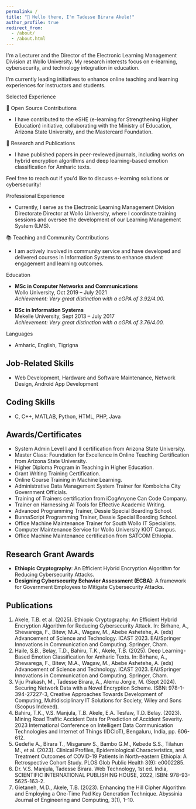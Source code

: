 ```yaml
---
permalink: /
title: "👋 Hello there, I'm Tadesse Birara Akele!"
author_profile: true
redirect_from: 
  - /about/
  - /about.html
---
```


I'm a Lecturer and the Director of the Electronic Learning Management Division at Wollo University. My research interests focus on e-learning, cybersecurity, and technology integration in education.

I'm currently leading initiatives to enhance online teaching and learning experiences for instructors and students.

 Selected Experience

🌟 Open Source Contributions
- I have contributed to the eSHE (e-learning for Strengthening Higher Education) initiative, collaborating with the Ministry of Education, Arizona State University, and the Mastercard Foundation.

🔄 Research and Publications
- I have published papers in peer-reviewed journals, including works on hybrid encryption algorithms and deep learning-based emotion classification for Amharic texts.

Feel free to reach out if you'd like to discuss e-learning solutions or cybersecurity!

Professional Experience
- Currently, I serve as the Electronic Learning Management Division Directorate Director at Wollo University, where I coordinate training sessions and oversee the development of our Learning Management System (LMS).

 📚 Teaching and Community Contributions
- I am actively involved in community service and have developed and delivered courses in Information Systems to enhance student engagement and learning outcomes.

Education
- **MSc in Computer Networks and Communications**  
  Wollo University, Oct 2019 – July 2021  
  *Achievement: Very great distinction with a cGPA of 3.92/4.00.*

- **BSc in Information Systems**  
  Mekelle University, Sept 2013 – July 2017  
  *Achievement: Very great distinction with a cGPA of 3.76/4.00.*

Languages
- Amharic, English, Tigrigna

## Job-Related Skills
- Web Development, Hardware and Software Maintenance, Network Design, Android App Development

## Coding Skills
- C, C++, MATLAB, Python, HTML, PHP, Java

## Awards/Certificates
- System Admin Level I and II certification from Arizona State University.
- Master Class: Foundation for Excellence in Online Teaching Certification from Arizona State University.
- Higher Diploma Program in Teaching in Higher Education.
- Grant Writing Training Certification.
- Online Course Training in Machine Learning.
- Administrative Data Management System Trainer for Kombolcha City Government Officials.
- Training of Trainers certification from iCogAnyone Can Code Company.
- Trainer on Harnessing AI Tools for Effective Academic Writing.
- Advanced Programming Trainer, Dessie Special Boarding School.
- BunnaScript Programming Trainer, Dessie Special Boarding School.
- Office Machine Maintenance Trainer for South Wollo IT Specialists.
- Computer Maintenance Service for Wollo University KIOT Campus.
- Office Machine Maintenance certification from SATCOM Ethiopia.

## Research Grant Awards
- **Ethiopic Cryptography**: An Efficient Hybrid Encryption Algorithm for Reducing Cybersecurity Attacks.
- **Designing Cybersecurity Behavior Assessment (ECBA)**: A framework for Government Employees to Mitigate Cybersecurity Attacks.

## Publications
1. Akele, T.B. et al. (2025). Ethiopic Cryptography: An Efficient Hybrid Encryption Algorithm for Reducing Cybersecurity Attack. In: Birhane, A., Shewarega, F., Bitew, M.A., Wagaw, M., Abebe Ashetehe, A. (eds) Advancement of Science and Technology. ICAST 2023. EAI/Springer Innovations in Communication and Computing. Springer, Cham.
2. Haile, S.B., Belay, T.D., Bahiru, T.K., Akele, T.B. (2025). Deep Learning-Based Emotion Classification for Amharic Texts. In: Birhane, A., Shewarega, F., Bitew, M.A., Wagaw, M., Abebe Ashetehe, A. (eds) Advancement of Science and Technology. ICAST 2023. EAI/Springer Innovations in Communication and Computing. Springer, Cham.
3. Viju Prakash, M., Tadesse Birara, A., Alemu Jorgie, M. (Sept 2024). Securing Network Data with a Novel Encryption Scheme. ISBN: 978-1-394-27227-3, Creative Approaches Towards Development of Computing, Multidisciplinary IT Solutions for Society, Wiley and Sons (Scopus Indexed).
4. Bahiru, T.K., V.S. Manjula, T.B. Akele, E.A. Tesfaw, T.D. Belay. (2023). Mining Road Traffic Accident Data for Prediction of Accident Severity. 2023 International Conference on Intelligent Data Communication Technologies and Internet of Things (IDCIoT), Bengaluru, India, pp. 606-612.
5. Gedefie A., Birara T., Misganaw S., Bambo G.M., Kebede S.S., Tilahun M., et al. (2023). Clinical Profiles, Epidemiological Characteristics, and Treatment Outcomes of COVID-19 Patients in North-eastern Ethiopia: A Retrospective Cohort Study. PLOS Glob Public Health 3(9): e0002285.
6. Dr. V.S. Manjula, Tadesse Birara. Web Technology, 1st ed. India, SCIENTIFIC INTERNATIONAL PUBLISHING HOUSE, 2022, ISBN: 978-93-5625-163-2.
7. Gietaneh, M.D., Akele, T.B. (2023). Enhancing the Hill Cipher Algorithm and Employing a One-Time Pad Key Generation Technique. Abyssinia Journal of Engineering and Computing, 3(1), 1–10.
